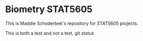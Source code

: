 # Biometry STAT5605

This is Maddie Schoderbek's repository for STAT5605 projects.

This is both a test and not a test.
git status
